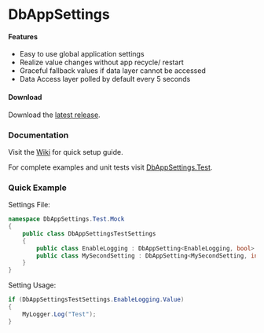 DbAppSettings
=======================

#### Features

- Easy to use global application settings
- Realize value changes without app recycle/ restart
- Graceful fallback values if data layer cannot be accessed
- Data Access layer polled by default every 5 seconds

#### Download
Download the [latest release].

### Documentation
Visit the [Wiki] for quick setup guide.

For complete examples and unit tests visit [DbAppSettings.Test]. 

### Quick Example

Settings File:
```c#
namespace DbAppSettings.Test.Mock
{
    public class DbAppSettingsTestSettings
    {
        public class EnableLogging : DbAppSetting<EnableLogging, bool> { public override bool InitialValue => false; }
        public class MySecondSetting : DbAppSetting<MySecondSetting, int> { public override int InitialValue => 1; }
    }
}
```
Setting Usage:
```c#
if (DbAppSettingsTestSettings.EnableLogging.Value)
{
    MyLogger.Log("Test");
}
```

[latest release]: https://github.com/mmohoney/DbAppSettings/releases
[DbAppSettings.Test]: https://github.com/mmohoney/DbAppSettings/tree/master/DbAppSettings/Source/DbAppSettings.Test
[wiki]: https://github.com/mmohoney/DbAppSettings/wiki/Setup
